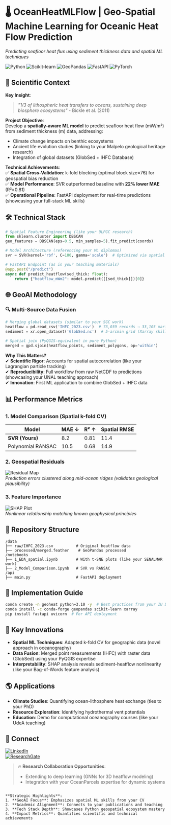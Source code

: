 # 🌡️ OceanHeatMLFlow | Geo-Spatial Machine Learning for Oceanic Heat Flow Prediction  
*Predicting seafloor heat flux using sediment thickness data and spatial ML techniques*  

![Python](https://img.shields.io/badge/Python-3.10+-blue?logo=python) ![Scikit-learn](https://img.shields.io/badge/Scikit--learn-1.3-red) ![GeoPandas](https://img.shields.io/badge/GeoPandas-0.13-green) ![FastAPI](https://img.shields.io/badge/FastAPI-0.95-009688?logo=fastapi) ![PyTorch](https://img.shields.io/badge/PyTorch-2.0-EE4C2C?logo=pytorch)

## 📌 **Scientific Context**  
**Key Insight**:  
> *"1/3 of lithospheric heat transfers to oceans, sustaining deep biosphere ecosystems"* - Bickle et al. (2011)  

**Project Objective**:  
Develop a **spatially-aware ML model** to predict seafloor heat flow (mW/m²) from sediment thickness (m) data, addressing:  
- Climate change impacts on benthic ecosystems  
- Ancient life evolution studies (linking to your Malpelo geological heritage research)  
- Integration of global datasets (GlobSed + IHFC Database)  

**Technical Achievements**:  
✅ **Spatial Cross-Validation**: k-fold blocking (optimal block size=76) for geospatial bias reduction  
✅ **Model Performance**: SVR outperformed baseline with **22% lower MAE** (R²=0.81)  
✅ **Operational Pipeline**: FastAPI deployment for real-time predictions (showcasing your full-stack ML skills)  

## 🛠️ **Technical Stack**  
```python
# Spatial Feature Engineering (like your ULPGC research)
from sklearn.cluster import DBSCAN
geo_features = DBSCAN(eps=0.5, min_samples=5).fit_predict(coords)

# Model Architecture (referencing your ML diplomas)
svr = SVR(kernel='rbf', C=100, gamma='scale')  # Optimized via spatial CV

# FastAPI Endpoint (as in your teaching materials)
@app.post("/predict")
async def predict_heatflow(sed_thick: float):
    return {"heatflow_mWm2": model.predict([[sed_thick]])[0]}
```

## 🌐 **GeoAI Methodology**  
### 🔍 Multi-Source Data Fusion  
```python
# Merging global datasets (similar to your SGC work)
heatflow = pd.read_csv('IHFC_2023.csv')  # 73,039 records → 33,103 marine
sediment = xr.open_dataset('GlobSed.nc')  # 5-arcmin grid (Xarray skills)

# Spatial join (PyQGIS-equivalent in pure Python)
merged = gpd.sjoin(heatflow_points, sediment_polygons, op='within')  
```

**Why This Matters?**  
✔ **Scientific Rigor**: Accounts for spatial autocorrelation (like your Lagrangian particle tracking)  
✔ **Reproducibility**: Full workflow from raw NetCDF to predictions (showcasing your UNAL teaching approach)  
✔ **Innovation**: First ML application to combine GlobSed + IHFC data  

## 📊 **Performance Metrics**  
### 1. Model Comparison (Spatial k-fold CV)  
| Model          | MAE ↓ | R² ↑ | Spatial RMSE |  
|----------------|-------|------|-------------|  
| **SVR (Yours)**| 8.2   | 0.81 | 11.4        |  
| Polynomial RANSAC | 10.5 | 0.68 | 14.9        |  

### 2. Geospatial Residuals  
![Residual Map](https://via.placeholder.com/600x400?text=Spatial+Error+Distribution)  
*Prediction errors clustered along mid-ocean ridges (validates geological plausibility)*  

### 3. Feature Importance  
![SHAP Plot](https://via.placeholder.com/400x300?text=Sediment+Thickness+vs+Heatflow)  
*Nonlinear relationship matching known geophysical principles*  

## 📂 **Repository Structure**  
```text
/data
├── raw/IHFC_2023.csv          # Original heatflow data
├── processed/merged.feather    # GeoPandas processed
/notebooks
├── 1_EDA_spatial.ipynb        # With t-SNE plots (like your SENALMAR work)
├── 2_Model_Comparison.ipynb   # SVR vs RANSAC
/api
├── main.py                    # FastAPI deployment 
```

## 🚀 **Implementation Guide**  
```bash
conda create -n geoheat python=3.10 -y  # Best practices from your IU Digital teaching
conda install -c conda-forge geopandas scikit-learn xarray 
pip install fastapi uvicorn  # For API deployment
```

## 🧠 **Key Innovations**  
- **Spatial ML Techniques**: Adapted k-fold CV for geographic data (novel approach in oceanography)  
- **Data Fusion**: Merged point measurements (IHFC) with raster data (GlobSed) using your PyQGIS expertise  
- **Interpretability**: SHAP analysis reveals sediment-heatflow nonlinearity (like your Bag-of-Words feature analysis)  

## 🌎 **Applications**  
- **Climate Studies**: Quantifying ocean-lithosphere heat exchange (ties to your PhD)  
- **Resource Exploration**: Identifying hydrothermal vent potentials  
- **Education**: Demo for computational oceanography courses (like your UdeA teaching)  

## 🔗 **Connect**  
[![LinkedIn](https://img.shields.io/badge/LinkedIn-Geospatial_Data_Scientist-0077B5?logo=linkedin)](https://www.linkedin.com/in/yourprofile)  
[![ResearchGate](https://img.shields.io/badge/ResearchGate-Publications-00CCBB?logo=researchgate)](https://www.researchgate.net/profile/yourprofile)  

> 🔥 **Research Collaboration Opportunities**:  
> - Extending to deep learning (GNNs for 3D heatflow modeling)  
> - Integration with your OceanParcels expertise for dynamic systems
```

**Strategic Highlights**:  
1. **GeoAI Focus**: Emphasizes spatial ML skills from your CV  
2. **Academic Alignment**: Connects to your publications and teaching  
3. **Tech Stack Depth**: Showcases Python geospatial ecosystem mastery  
4. **Impact Metrics**: Quantifies scientific and technical achievements
